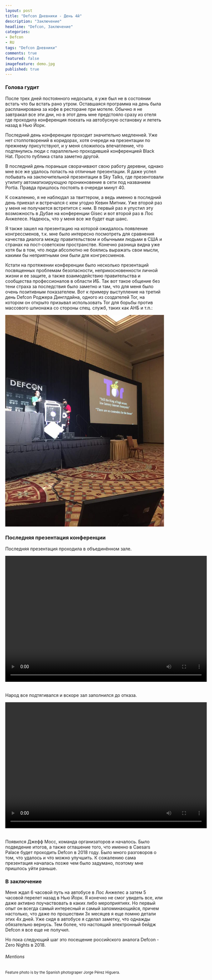 ```yaml
---
layout: post
title: "Defcon Дневники - День 4й"
description: "Заключение"
headline: "Defcon, Заключение"
categories: 
- Defcon
- RU
tags: "Defcon Дневники"
comments: true
featured: false
imagefeature: demo.jpg
published: true 
---
```


### Голова гудит

После трех дней постоянного недосыпа, я уже был не в состоянии встать что бы встать рано утром. Оставшаяся программа на день была распланирована за кофе в ресторане при мотеле. Обычно я не завтракал все эти дни, но в этот день мне предстояло сразу из отеля где проходила конференция поехать на автобусную остановку и лететь назад в Нью Йорк. 

Последний день конференции проходит значительно медленней. Уже нет столпотворений в коридорах, хотя очереди на презентации по прежнему присутствуют, и у меня сложилось впечатление, что подтянулись люди с параллельно проходившей конференцией Black Hat. Просто публика стала заметно другой. 

В последний день пораньше сворачивают свою работу деревни, однако мне все же удалось попасть на отличные презентации. Я даже успел побывать на заключительной презентации в Sky Talks, где презентовали утилиту автоматизирующую проникновение в сети под названием Portia. Правда пришлось постоять в очереди минут 40. 

К сожалению, я не наблюдал за твиттером, а ведь именно в последний день приехал и встречался с кем угодно Кевин Митник. Уже второй раз у меня не получается встретится с ним. В первый раз я упустил эту возможность в Дубае на конференции Gisec и вот второй раз в Лос Анжелесе. Надеюсь, что у меня все же будет еще шанс.

Я также зашел на презентацию на которой ожидалось появление конгрессменов, т.к. мне было интересно посмотреть для сравнения качества диалога между правительством и обычными людьми в США и странах на пост-советском пространстве. Конечно разница видна уже хотя бы в том, что люди абсолютно не боялись выражать свои мысли, какими бы неприятными они были для конгрессменов.

Кстати на протяжении конференции было несколько презентаций посвященных проблемам безопасности, неприкосновенности личной жизни и ее защите, а также взаимодействию правительства и сообщества профессионалов в области ИБ. Так вот такое общение без тени страха за последствия было заметно и там, что для меня было очень позитивным показателем. Вот к примеру выступление на третий день Defcon Роджера Динглдайна, одного из создателей Tor, на котором он открыто призывал использовать Tor для борьбы против массового шпионажа со стороны спец. служб, таких как АНБ и т.п.:

![Tor_Presentation](/images/tor_Roger_D.jpg)

### Последняя презентация конференции

Последняя презентация проходила в объединённом зале.

<center>
<video src="/video/last.mp4" width="640" height="400" controls preload>Linecon</video>
</center> <br>

Народ все подтягивался и вскоре зал заполнился до отказа. 

<center>
<video src="/video/last1.mp4" width="640" height="400" controls preload>Linecon</video>
</center><br>

Появился Джефф Мосс, команда организаторов и началось. Было подведение итогов, а также оглашение того, что именно в Caesars Palace будет проходить Defcon в 2018 году. Было много разговоров о том, что удалось и что можно улучшить. К сожалению сама презентация началась позже чем было задумано, поэтому мне пришлось уйти раньше.

### В заключение

Меня ждал 6 часовой путь на автобусе в Лос Анжелес а затем 5 часовой перелет назад в Нью Йорк. Я конечно не смог увидеть все, или даже активно поучаствовать в каких либо мероприятиях. Но первый опыт он всегда самый интересный и самый запоминающийся, причем настолько, что даже по прошествии 3х месяцев я еще помню детали этих 4х дней. 
Уже сидя в автобусе я сделал заметку, что однажды обязательно вернусь. Тем более, что настоящий электронный бейдж Defcon я все еще не получил.

Но пока следующий шаг это посещение российского аналога Defcon - Zero Nights в 2018.

###### Mentions

<small>Feature photo is by the Spanish photograper Jorge Pérez Higuera. </small>
